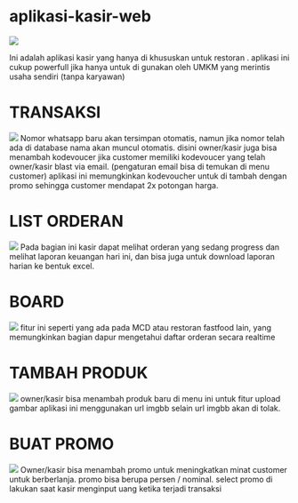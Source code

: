 # aplikasi-kasir-web
  <img src="https://i.ibb.co/NWS64Hv/1.png">

Ini adalah aplikasi kasir yang hanya di khususkan untuk restoran . aplikasi ini cukup powerfull jika hanya untuk di gunakan oleh UMKM yang merintis usaha sendiri (tanpa karyawan)

# TRANSAKSI
 <img src="https://i.postimg.cc/8kY77HmV/7.png">
Nomor whatsapp baru akan tersimpan otomatis, namun jika nomor telah ada di database nama akan muncul otomatis. disini owner/kasir juga bisa menambah kodevoucer jika customer memiliki kodevoucer yang telah owner/kasir blast via email. (pengaturan email bisa di temukan di menu customer) aplikasi ini memungkinkan kodevoucher untuk di tambah dengan promo sehingga customer mendapat 2x potongan harga.

# LIST ORDERAN
  <img src="https://i.ibb.co/WW99qh7/3.png">
Pada bagian ini kasir dapat melihat orderan yang sedang progress dan melihat laporan keuangan hari ini, dan bisa juga untuk download laporan harian ke bentuk excel.

# BOARD
  <img src="https://i.postimg.cc/4NMx3xZ4/4.png">
 fitur ini seperti yang ada pada MCD atau restoran fastfood lain, yang memungkinkan bagian dapur mengetahui daftar orderan secara realtime   
          
# TAMBAH PRODUK
<img src="https://i.postimg.cc/FHyXQrHB/5.png">
owner/kasir bisa menambah produk baru di menu ini untuk fitur upload gambar aplikasi ini menggunakan url imgbb selain url imgbb akan di tolak.

# BUAT PROMO
<img src="https://i.postimg.cc/VNH8K76f/6.png">
Owner/kasir bisa menambah promo untuk meningkatkan minat customer untuk berberlanja. promo bisa berupa persen / nominal. select promo di lakukan saat kasir menginput uang ketika terjadi transaksi



